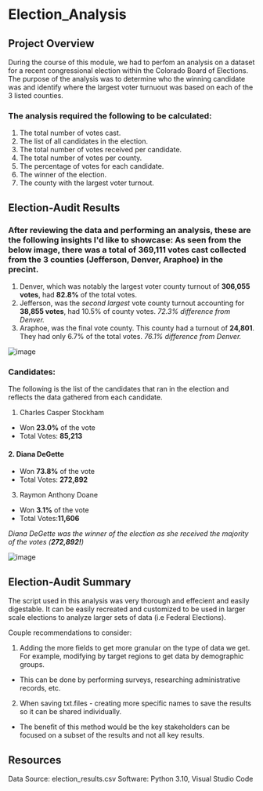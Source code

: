 # Election_Analysis

## Project Overview 
During the course of this module, we had to perfom an analysis on a dataset for a recent congressional election within the Colorado Board of Elections. The purpose of the analysis was to determine who the winning candidate was and identify where the largest voter turnuout was based on each of the 3 listed counties. 

### The analysis required the following to be calculated:
1. The total number of votes cast.
2. The list of all candidates in the election.
3. The total number of votes received per candidate.
4. The total number of votes per county.
5. The percentage of votes for each candidate.
6. The winner of the election.
7. The county with the largest voter turnout.

## Election-Audit Results 

### After reviewing the data and performing an analysis, these are the following insights I'd like to showcase: As seen from the below image, there was a total of **369,111** votes cast collected from the 3 counties (Jefferson, Denver, Araphoe) in the precint.

1. Denver, which was notably the largest voter county turnout of **306,055 votes**, had **82.8%** of the total votes. 
2. Jefferson, was the *second largest* vote county turnout accounting for **38,855 votes**, had 10.5% of county votes. *72.3% difference from Denver.*
3. Araphoe, was the final vote county. This county had a turnout of **24,801**. They had only 6.7% of the total votes. *76.1% difference from Denver.*

![image](https://user-images.githubusercontent.com/102767530/176586874-90b0f23c-1481-4ddf-8d69-781d9f2af76b.png)

### Candidates: 
The following is the list of the candidates that ran in the election and reflects the data gathered from each candidate.

1. Charles Casper Stockham
- Won **23.0%** of the vote
- Total Votes: **85,213**

#### 2. Diana DeGette
- Won **73.8%** of the vote
- Total Votes: **272,892**

3. Raymon Anthony Doane
- Won **3.1%** of the vote
- Total Votes:**11,606** 


*Diana DeGette was the winner of the election as she received the majority of the votes (**272,892!**)*

![image](https://user-images.githubusercontent.com/102767530/176588798-15891e12-67d7-44b7-af40-12815f68b947.png)

## Election-Audit Summary

The script used in this analysis was very thorough and effecient and easily digestable. It can be easily recreated and customized to be used in larger scale elections to analyze larger sets of data (i.e Federal Elections).

Couple recommendations to consider: 
1. Adding the more fields to get more granular on the type of data we get. For example, modifying by target regions to get data by demographic groups. 
- This can be done by performing surveys, researching administrative records, etc.
2. When saving txt.files - creating more specific names to save the results so it can be shared individually. 
- The benefit of this method would be the key stakeholders can be focused on a subset of the results and not all key results.


## Resources
Data Source: election_results.csv Software: Python 3.10, Visual Studio Code
